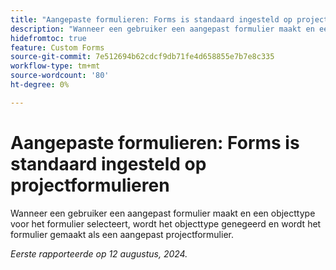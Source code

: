 ```yaml
---
title: "Aangepaste formulieren: Forms is standaard ingesteld op projectformulieren"
description: "Wanneer een gebruiker een aangepast formulier maakt en een objecttype voor het formulier selecteert, wordt het objecttype genegeerd en wordt het formulier gemaakt als een aangepast projectformulier."
hidefromtoc: true
feature: Custom Forms
source-git-commit: 7e512694b62cdcf9db71fe4d658855e7b7e8c335
workflow-type: tm+mt
source-wordcount: '80'
ht-degree: 0%

---
```



# Aangepaste formulieren: Forms is standaard ingesteld op projectformulieren

Wanneer een gebruiker een aangepast formulier maakt en een objecttype voor het formulier selecteert, wordt het objecttype genegeerd en wordt het formulier gemaakt als een aangepast projectformulier.

_Eerste rapporteerde op 12 augustus, 2024._
